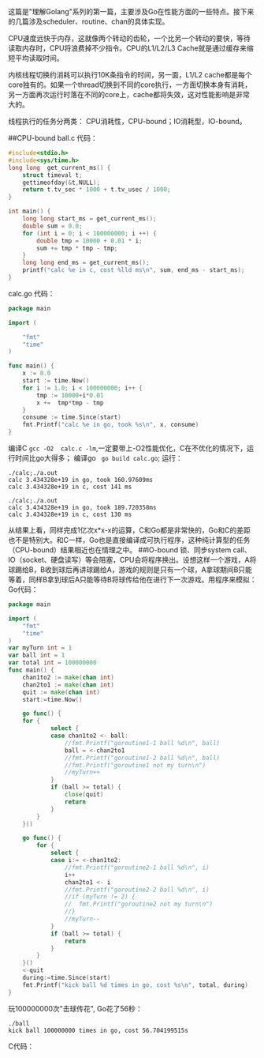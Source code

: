 这篇是"理解Golang"系列的第一篇，主要涉及Go在性能方面的一些特点。接下来的几篇涉及scheduler、routine、chan的具体实现。

CPU速度远快于内存，这就像两个转动的齿轮，一个比另一个转动的要快，等待读取内存时，CPU将浪费掉不少指令。CPU的L1/L2/L3 Cache就是通过缓存来缩短平均读取时间。

内核线程切换约消耗可以执行10K条指令的时间，另一面，L1/L2 cache都是每个core独有的。如果一个thread切换到不同的core执行，一方面切换本身有消耗，另一方面再次运行时落在不同的core上，cache都将失效，这对性能影响是非常大的。

线程执行的任务分两类：
CPU消耗性，CPU-bound；IO消耗型，IO-bound。


##CPU-bound
ball.c 代码：
```C
#include<stdio.h>
#include<sys/time.h>
long long  get_current_ms() {
    struct timeval t;
    gettimeofday(&t,NULL);
    return t.tv_sec * 1000 + t.tv_usec / 1000;
}

int main() {
    long long start_ms = get_current_ms(); 
    double sum = 0.0;
    for (int i = 0; i < 100000000; i ++) {
        double tmp = 10000 + 0.01 * i;
        sum += tmp * tmp - tmp;
    }
    long long end_ms = get_current_ms();
    printf("calc %e in c, cost %lld ms\n", sum, end_ms - start_ms);
}
```
calc.go 代码：
```go
package main

import (

	"fmt"
	"time"
)

func main() {
	x := 0.0
	start := time.Now()
	for i := 1.0; i < 100000000; i++ {
		tmp := 10000+i*0.01
		x +=  tmp*tmp - tmp
	}
	consume := time.Since(start)
	fmt.Printf("calc %e in go, took %s\n", x, consume)
}
```
编译C `gcc -O2  calc.c -lm`,一定要带上-O2性能优化，C在不优化的情况下，运行时间比go大得多；
编译go ` go build calc.go`;
运行：
```
./calc;./a.out
calc 3.434328e+19 in go, took 160.97609ms
calc 3.434328e+19 in c, cost 141 ms

./calc;./a.out
calc 3.434328e+19 in go, took 189.720358ms
calc 3.434328e+19 in c, cost 130 ms
```
从结果上看，同样完成1亿次x*x-x的运算，C和Go都是非常快的，Go和C的差距也不是特别大。和C一样，Go也是直接编译成可执行程序，这种纯计算型的任务（CPU-bound）结果相近也在情理之中。
##IO-bound
锁、同步system call、IO（socket、硬盘读写）等会阻塞，CPU会将程序换出。设想这样一个游戏，A将球踢给B，B收到球后再讲球踢给A，游戏的规则是只有一个球，A拿球期间B只能等着，同样B拿到球后A只能等待B将球传给他在进行下一次游戏。用程序来模拟：
Go代码：
```go
package main

import (
	"fmt"
	"time"
)
var myTurn int = 1
var ball int = 1
var total int = 100000000
func main() {
	chan1to2 := make(chan int)
	chan2to1 := make(chan int)
	quit := make(chan int)
	start:=time.Now()

	go func() {
	for {
			select {
			case chan1to2 <- ball:
				//fmt.Printf("goroutine1-1 ball %d\n", ball)
				ball = <-chan2to1
				//fmt.Printf("goroutine1-2 ball %d\n", ball)
				//fmt.Printf("goroutine1 not my turn\n")
				//myTurn++
			}
			if (ball >= total) {
				close(quit)
				return
			}
		}
	}()

	go func() {
		for {
			select {
			case i:= <-chan1to2:
				//fmt.Printf("goroutine2-1 ball %d\n", i)
				i++
				chan2to1 <- i
				//fmt.Printf("goroutine2-2 ball %d\n", i)
				//if (myTurn != 2) {
				//	fmt.Printf("goroutine2 not my turn\n")
				//}
				//myTurn--
			}
			if (ball >= total) {
				return
			}
		}
	}()
	<-quit
	during:=time.Since(start)
	fmt.Printf("kick ball %d times in go, cost %s\n", total, during)
}
```
玩100000000次"击球传花", Go花了56秒：
```
./ball
kick ball 100000000 times in go, cost 56.704199515s
```
C代码：
```
```

